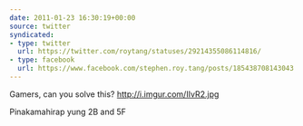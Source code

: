 ```yaml
---
date: 2011-01-23 16:30:19+00:00
source: twitter
syndicated:
- type: twitter
  url: https://twitter.com/roytang/statuses/29214355086114816/
- type: facebook
  url: https://www.facebook.com/stephen.roy.tang/posts/185438708143043
---
```


Gamers, can you solve this? http://i.imgur.com/IIvR2.jpg

Pinakamahirap yung 2B and 5F